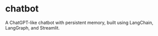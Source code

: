 # chatbot
A ChatGPT-like chatbot with persistent memory, built using LangChain, LangGraph, and Streamlit.
